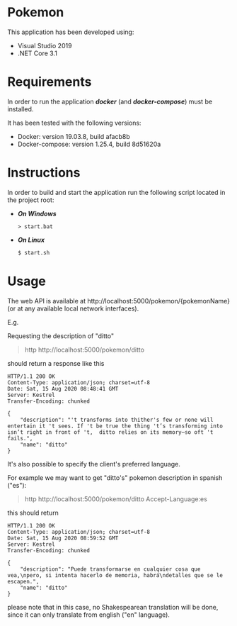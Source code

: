 # Pokemon

This application has been developed using:
- Visual Studio 2019
- .NET Core 3.1

# Requirements
In order to run the application ***docker*** (and ***docker-compose***) must be installed.

It has been tested with the following versions:
 - Docker: version 19.03.8, build afacb8b
 - Docker-compose: version 1.25.4, build 8d51620a


# Instructions

In order to build and start the application run the following script located in the project root:

- ***On Windows***
    ```
    > start.bat
    ```
    
- ***On Linux***
    ```sh
    $ start.sh
    ```

# Usage
The web API is available at http://localhost:5000/pokemon/{pokemonName} (or at any available local network interfaces).

E.g.

Requesting the description of "ditto"

> http http://localhost:5000/pokemon/ditto

should return a response like this

```
HTTP/1.1 200 OK
Content-Type: application/json; charset=utf-8
Date: Sat, 15 Aug 2020 08:48:41 GMT
Server: Kestrel
Transfer-Encoding: chunked

{
    "description": "'t transforms into thither's few or none will entertain it 't sees. If 't be true the thing 't’s transforming into isn’t right in front of 't,  ditto relies on its memory—so oft 't fails.",
    "name": "ditto"
}

```

It's also possible to specify the client's preferred language.

For example we may want to get "ditto's" pokemon description in spanish ("es"):

> http http://localhost:5000/pokemon/ditto Accept-Language:es

this should return
```
HTTP/1.1 200 OK
Content-Type: application/json; charset=utf-8
Date: Sat, 15 Aug 2020 08:59:52 GMT
Server: Kestrel
Transfer-Encoding: chunked

{
    "description": "Puede transformarse en cualquier cosa que vea,\npero, si intenta hacerlo de memoria, habrá\ndetalles que se le escapen.",
    "name": "ditto"
}
```

please note that in this case, no Shakespearean translation will be done, since it can only translate from english ("en" language).
